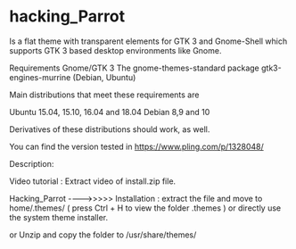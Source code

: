 # hacking_Parrot 

 Is a flat theme with transparent elements for GTK 3 and Gnome-Shell which supports GTK 3 based desktop environments like Gnome.

 Requirements
   Gnome/GTK 3
   The gnome-themes-standard package
   gtk3-engines-murrine (Debian, Ubuntu)

Main distributions that meet these requirements are

  Ubuntu 15.04, 15.10, 16.04 and 18.04 
  Debian 8,9 and 10 

  Derivatives of these distributions should work, as well.  

You can find the version tested in https://www.pling.com/p/1328048/

   Description:

   Video tutorial : Extract video of install.zip file.



   Hacking_Parrot ---->>>>> Installation : extract the file and move to home/.themes/ ( press Ctrl + H to view the folder .themes ) or directly use the system theme installer.

   or Unzip and copy the folder to /usr/share/themes/
